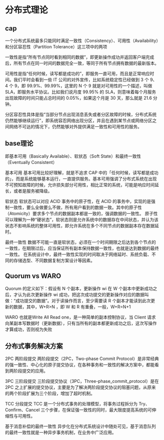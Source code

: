 # 分布式理论

## cap

一个分布式系统最多只能同时满足一致性（Consistency）、可用性（Availability）和分区容忍性（Partition Tolerance）这三项中的两项

一致性是指“所有节点同时看到相同的数据”，即更新操作成功并返回客户端完成后，所有节点在同一时间的数据完全一致，等同于所有节点拥有数据的最新版本。


可用性是指“任何时候，读写都是成功的”，即服务一直可用，而且是正常响应时间。我们平时会看到一些 IT 公司的对外宣传，比如系统稳定性已经做到 3 个 9、4 个 9，即 99.9%、99.99%，这里的 N 个 9 就是对可用性的一个描述，叫做 SLA，即服务水平协议。比如我们说月度 99.95% 的 SLA，则意味着每个月服务出现故障的时间只能占总时间的 0.05%，如果这个月是 30 天，那么就是 21.6 分钟。


分区容忍性具体是指“当部分节点出现消息丢失或者分区故障的时候，分布式系统仍然能够继续运行”，即系统容忍网络出现分区，并且在遇到某节点或网络分区之间网络不可达的情况下，仍然能够对外提供满足一致性和可用性的服务。

## base理论
即基本可用（Basically Available）、软状态（Soft State）和最终一致性（Eventually Consistent）

基本可用
基本可用比较好理解，就是不追求 CAP 中的「任何时候，读写都是成功的」，而是系统能够基本运行，一直提供服务。基本可用强调了分布式系统在出现不可预知故障的时候，允许损失部分可用性，相比正常的系统，可能是响应时间延长，或者是服务被降级。

软状态
软状态可以对应 ACID 事务中的原子性，在 ACID 的事务中，实现的是强制一致性，要么全做要么不做，所有用户看到的数据一致。其中的原子性（Atomicity）要求多个节点的数据副本都是一致的，强调数据的一致性。
原子性可以理解为一种“硬状态”，软状态则是允许系统中的数据存在中间状态，并认为该状态不影响系统的整体可用性，即允许系统在多个不同节点的数据副本存在数据延时。

最终一致性
数据不可能一直是软状态，必须在一个时间期限之后达到各个节点的一致性，在期限过后，应当保证所有副本保持数据一致性，也就是达到数据的最终一致性。
在系统设计中，最终一致性实现的时间取决于网络延时、系统负载、不同的存储选型、不同数据复制方案设计等因素。


## Quorum vs WARO

Quorum 的定义如下：假设有 N 个副本，更新操作 wi 在 W 个副本中更新成功之后，才认为此次更新操作 wi 成功，把这次成功提交的更新操作对应的数据叫做：“成功提交的数据”。对于读操作而言，至少需要读 R 个副本才能读到此次更新的数据，其中，W+R>N ，即 W 和 R 有重叠，一般，W+R=N+1

WARO 也就是Write All Read one，是一种简单的副本控制协议，当 Client 请求向某副本写数据时（更新数据），只有当所有的副本都更新成功之后，这次写操作才算成功，否则视为失败



## 分布式事务解决方案

2PC 两阶段提交
两阶段提交（2PC，Two-phase Commit Protocol）是非常经典的强一致性、中心化的原子提交协议，在各种事务和一致性的解决方案中，都能看到两阶段提交的应用。


3PC 三阶段提交
三阶段提交协议（3PC，Three-phase_commit_protocol）是在 2PC 之上扩展的提交协议，主要是为了解决两阶段提交协议的阻塞问题，从原来的两个阶段扩展为三个阶段，增加了超时机制。

TCC 分段提交
TCC 是一个分布式事务的处理模型，将事务过程拆分为 Try、Confirm、Cancel 三个步骤，在保证强一致性的同时，最大限度提高系统的可伸缩性与可用性。

基于消息补偿的最终一致性
异步化在分布式系统设计中随处可见，基于消息队列的最终一致性就是一种异步事务机制，在业务中广泛应用。